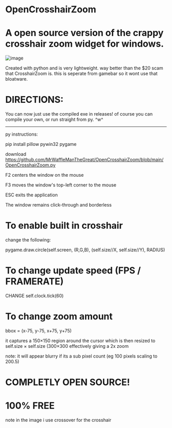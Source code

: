 # OpenCrosshairZoom
# A open source version of the crappy crosshair zoom widget for windows.

![image](https://github.com/user-attachments/assets/96c1ba2f-d85e-44e4-af04-c0b57bc5bc32)


Created with python and is very lightweight.
way better than the $20 scam that CrosshairZoom is.
this is seperate from gamebar so it wont use that bloatware.

# DIRECTIONS:

You can now just use the compiled exe in releases!
of course you can compile your own, or run straight from py.
^w^
______

py instructions:

pip install pillow pywin32 pygame

download https://github.com/MrWaffleManTheGreat/OpenCrosshairZoom/blob/main/OpenCrosshairZoom.py

F2 centers the window on the mouse

F3 moves the window's top-left corner to the mouse

ESC exits the application

The window remains click-through and borderless

# To enable built in crosshair

change the following:

 pygame.draw.circle(self.screen, (R,G,B),
                                    (self.size//X, self.size//Y), RADIUS)

# To change update speed (FPS / FRAMERATE)

CHANGE self.clock.tick(60)

# To change zoom amount

bbox = (x-75, y-75, x+75, y+75)

it captures a 150×150 region around the cursor which is then resized to self.size × self.size (300×300 effectively giving a 2x zoom

note: it will appear blurry if its a sub pixel count (eg 100 pixels scaling to 200.5)
# COMPLETLY OPEN SOURCE!

# 100% FREE


note in the image i use crossover for the crosshair

